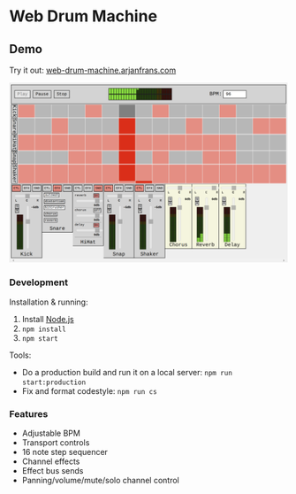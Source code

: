 # Web Drum Machine

## Demo
Try it out: [web-drum-machine.arjanfrans.com](https://web-drum-machine.arjanfrans.com/)

![Version 0.0.1-dev.8](./.github/media/version_0.0.1-dev.8.png)


### Development

Installation & running:

1. Install [Node.js](https://nodejs.org/)
2. `npm install`
3. `npm start`

Tools:
* Do a production build and run it on a local server: `npm run start:production`
* Fix and format codestyle: `npm run cs`


### Features
* Adjustable BPM
* Transport controls
* 16 note step sequencer
* Channel effects
* Effect bus sends
* Panning/volume/mute/solo channel control
